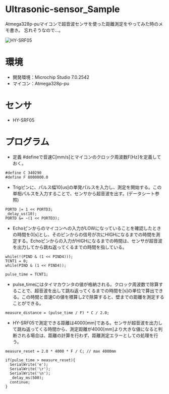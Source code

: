 # Ultrasonic-sensor_Sample

Atmega328p-puマイコンで超音波センサを使った距離測定をやってみた時のメモ書き。
忘れそうなので...。

![HY-SRF05](https://user-images.githubusercontent.com/61465092/110140616-9f7c4080-7e17-11eb-8c5c-a5ca3290636f.jpg)


# 環境
* 開発環境：Microchip Studio 7.0.2542
* マイコン：Atmega328p-pu

# センサ
* HY-SRF05

# プログラム
* 定義
  #defineで音速C[mm/s]とマイコンのクロック周波数F[Hz]を定義しておく。
```
#define C 340290
#define F 8000000.0
```

* Trigピンに、パルス幅10[us]の単発パルスを入力し、測定を開始する。この単相パルスを入力することで、センサから超音波を出す。(データシート参照)

```
PORTD |= 1 << PORTD3;
_delay_us(10);
PORTD &= ~(1 << PORTD3);
```

* Echoピンからのマイコンへの入力がLOWになっていることを確認したときの時間を0[s]とし、そのピンからの信号が次にHIGHになるまでの時間を測定する。Echoピンからの入力がHIGHになるまでの時間は、センサが超音波を出力してから跳ね返ってくるまでの時間を指している。

```
while(!(PIND & (1 << PIND4)));
TCNT1 = 0;
while(PIND & (1 << PIND4));

pulse_time = TCNT1;
```

* pulse_timeにはタイマカウンタの値が格納される。クロック周波数で除算することで、超音波を出して跳ね返ってくるまでの時間を[s]の単位で算出できる。この時間と音速Cの値を積算し2で除算すると、壁までの距離を測定することができる。

```
measure_distance = (pulse_time / F) * C / 2.0;
```

* HY-SRF05で測定できる距離は4000[mm]である。センサが超音波を出力して跳ね返ってくる時間から、測定距離が4000[mm]より大きな値になると判断される場合は、距離の計算を行わず、距離測定エラーとしての処理を行う。

```
measure_reset = 2.0 * 4000 * F / C; // max 4000mm
```
```
if(pulse_time > measure_reset){
  SerialWrite('e');
  SerialWrite('\r');
  SerialWrite('\n');
  _delay_ms(500);
  continue;		
}
```
